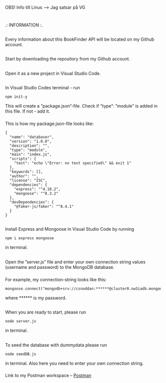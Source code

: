 ##
OBS! Info till Linus --> Jag satsar på VG


#
.: INFORMATION :.


##
Every information about this BookFinder API will be located on my Github account.


##
Start by downloading the repository from my Github account.


##
Open it as a new project in Visual Studio Code.


##
In Visual Studio Codes terminal - run
```
npm init-y
```
This will create a ”package.json”-file. Check if ”type”: ”module” is added in this file.
If not - add it.

###
This is how my package.json-file looks like:
```
{
  "name": "databaser",
  "version": "1.0.0",
  "description": "",
  "type": "module",
  "main": "index.js",
  "scripts": {
    "test": "echo \"Error: no test specified\" && exit 1"
  },
  "keywords": [],
  "author": "",
  "license": "ISC",
  "dependencies": {
    "express": "^4.18.2",
    "mongoose": "^8.3.2"
  },
  "devDependencies": {
    "@faker-js/faker": "^8.4.1"
  }
}
```

##
Install Express and Mongoose in Visual Studio Code by running
```
npm i express mongoose
```
in terminal.

##
Open the ”server.js” file and enter your own connection string values (username and password) to the MongoDB database.
###
For example, my connection-string looks like this:
```
mongoose.connect("mongodb+srv://csnoddan:******@cluster0.nw3iadb.mongodb.net/test")
```
where ****** is my password.


##
When you are ready to start, please run
```
node server.js
```
in terminal.


##
To seed the database with dummydata please run
```
node seedDB.js
```
in terminal.
Also here you need to enter your own connection string.


###
Link to my Postman workspace
– [Postman](https://www.postman.com/noddan84/workspace/pvt23kimnordin)
